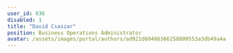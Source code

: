 ```yaml
---
user_id: 836
disabled: 1
title: "David Csaszar"
position: Business Operations Administrator
avatar: /assets/images/portal/authors/ad921d60486366258809553a3db49a4a.png
---
```

